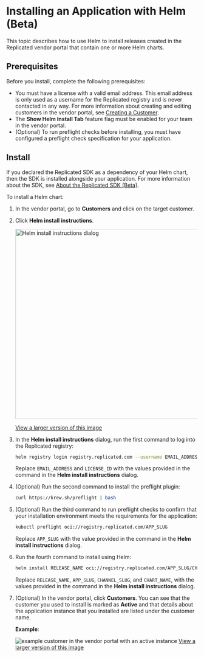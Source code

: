 # Installing an Application with Helm (Beta)

This topic describes how to use Helm to install releases created in the Replicated vendor portal that contain one or more Helm charts.

## Prerequisites

Before you install, complete the following prerequisites:

* You must have a license with a valid email address. This email address is only used as a username for the Replicated registry and is never contacted in any way. For more information about creating and editing customers in the vendor portal, see [Creating a Customer](/vendor/releases-creating-customer).
* The **Show Helm Install Tab** feature flag must be enabled for your team in the vendor portal.
* (Optional) To run preflight checks before installing, you must have configured a preflight check specification for your application.

## Install

If you declared the Replicated SDK as a dependency of your Helm chart, then the SDK is installed alongside your application. For more information about the SDK, see [About the Replicated SDK (Beta)](replicated-sdk-overview).

To install a Helm chart:

1. In the vendor portal, go to **Customers** and click on the target customer.

1. Click **Helm install instructions**.

   <img alt="Helm install instructions dialog" src="/images/helm-install-instructions.png" width="500px"/>

   [View a larger version of this image](/images/helm-install-instructions.png)

1. In the **Helm install instructions** dialog, run the first command to log into the Replicated registry:

   ```bash
   helm registry login registry.replicated.com --username EMAIL_ADDRESS --password LICENSE_ID
   ```
   Replace `EMAIL_ADDRESS` and `LICENSE_ID` with the values provided in the command in the **Helm install instructions** dialog.

1. (Optional) Run the second command to install the preflight plugin:

   ```bash
   curl https://krew.sh/preflight | bash
   ```

1. (Optional) Run the third command to run preflight checks to confirm that your installation environment meets the requirements for the application:

   ```bash
   kubectl preflight oci://registry.replicated.com/APP_SLUG
   ```
   Replace `APP_SLUG` with the value provided in the command in the **Helm install instructions** dialog.

1. Run the fourth command to install using Helm:

    ```bash
    helm install RELEASE_NAME oci://registry.replicated.com/APP_SLUG/CHANNEL_SLUG/CHART_NAME
    ```
    Replace `RELEASE_NAME`, `APP_SLUG`, `CHANNEL_SLUG`, and `CHART_NAME`, with the values provided in the command in the **Helm install instructions** dialog.

1. (Optional) In the vendor portal, click **Customers**. You can see that the customer you used to install is marked as **Active** and that details about the application instance that you installed are listed under the customer name. 

   **Example**:

   ![example customer in the vendor portal with an active instance](/images/sdk-customer-active-example.png)
   [View a larger version of this image](/images/sdk-customer-active-example.png)